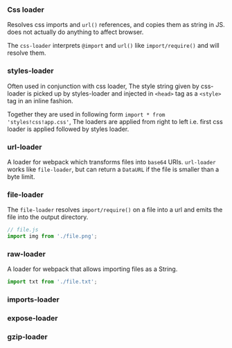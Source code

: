 


### Css loader

Resolves css imports and `url()` references, and copies them as string in JS. does not actually do anything to affect browser.

The `css-loader` interprets `@import` and `url()` like `import/require()` and will resolve them.


### styles-loader

Often used in conjunction with css loader,
The style string given by css-loader is picked up by styles-loader
and injected in `<head>` tag as a `<style>` tag in an inline fashion.

Together they are used in following form `import * from 'styles!css!app.css'`,
The loaders are applied from right to left i.e. first css loader is applied followed by styles loader.

### url-loader

A loader for webpack which transforms files into `base64` URIs.
`url-loader` works like `file-loader`, but can return a `DataURL` if the file is smaller than a byte limit.


### file-loader

The `file-loader` resolves `import/require()` on a file into a url and emits the file into the output directory.

```js
// file.js
import img from './file.png';
```


### raw-loader

A loader for webpack that allows importing files as a String.

```js
import txt from './file.txt';
```

### imports-loader

### expose-loader

### gzip-loader

